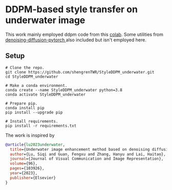 # DDPM-based style transfer on underwater image 

This work mainly employed ddpm code from this [colab](https://colab.research.google.com/drive/1sjy9odlSSy0RBVgMTgP7s99NXsqglsUL?usp=sharing). Some utilities from [denoising-diffusion-pytorch
](https://github.com/lucidrains/denoising-diffusion-pytorch) also included but isn't employed here.

## Setup

```
# Clone the repo.
git clone https://github.com/shengrenTWR/StyleDDPM_underwater.git
cd StyleDDPM_underwater

# Make a conda environment.
conda create --name StyleDDPM_underwater python=3.8
conda activate StyleDDPM_underwater

# Prepare pip.
conda install pip
pip install --upgrade pip

# Install requirements.
pip install -r requirements.txt

```


The work is inspired by


```bibtex
@article{lu2023underwater,
  title={Underwater image enhancement method based on denoising diffusion probabilistic model},
  author={Lu, Siqi and Guan, Fengxu and Zhang, Hanyu and Lai, Haitao},
  journal={Journal of Visual Communication and Image Representation},
  volume={96},
  pages={103926},
  year={2023},
  publisher={Elsevier}
}
```
